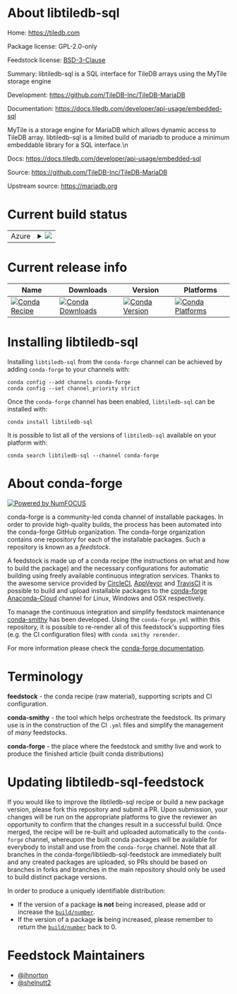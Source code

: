 About libtiledb-sql
===================

Home: https://tiledb.com

Package license: GPL-2.0-only

Feedstock license: [BSD-3-Clause](https://github.com/conda-forge/libtiledb-sql-feedstock/blob/master/LICENSE.txt)

Summary: libtiledb-sql is a SQL interface for TileDB arrays using the MyTile storage engine

Development: https://github.com/TileDB-Inc/TileDB-MariaDB

Documentation: https://docs.tiledb.com/developer/api-usage/embedded-sql

MyTile is a storage engine for MariaDB which allows dynamic access to TileDB array. libtiledb-sql is a limited build of mariadb to produce a minimum embeddable library for a SQL interface.\n

Docs: https://docs.tiledb.com/developer/api-usage/embedded-sql

Source: https://github.com/TileDB-Inc/TileDB-MariaDB

Upstream source: https://mariadb.org


Current build status
====================


<table>
    
  <tr>
    <td>Azure</td>
    <td>
      <details>
        <summary>
          <a href="https://dev.azure.com/conda-forge/feedstock-builds/_build/latest?definitionId=8376&branchName=master">
            <img src="https://dev.azure.com/conda-forge/feedstock-builds/_apis/build/status/libtiledb-sql-feedstock?branchName=master">
          </a>
        </summary>
        <table>
          <thead><tr><th>Variant</th><th>Status</th></tr></thead>
          <tbody><tr>
              <td>linux_64</td>
              <td>
                <a href="https://dev.azure.com/conda-forge/feedstock-builds/_build/latest?definitionId=8376&branchName=master">
                  <img src="https://dev.azure.com/conda-forge/feedstock-builds/_apis/build/status/libtiledb-sql-feedstock?branchName=master&jobName=linux&configuration=linux_64_" alt="variant">
                </a>
              </td>
            </tr><tr>
              <td>osx_64</td>
              <td>
                <a href="https://dev.azure.com/conda-forge/feedstock-builds/_build/latest?definitionId=8376&branchName=master">
                  <img src="https://dev.azure.com/conda-forge/feedstock-builds/_apis/build/status/libtiledb-sql-feedstock?branchName=master&jobName=osx&configuration=osx_64_" alt="variant">
                </a>
              </td>
            </tr>
          </tbody>
        </table>
      </details>
    </td>
  </tr>
</table>

Current release info
====================

| Name | Downloads | Version | Platforms |
| --- | --- | --- | --- |
| [![Conda Recipe](https://img.shields.io/badge/recipe-libtiledb--sql-green.svg)](https://anaconda.org/conda-forge/libtiledb-sql) | [![Conda Downloads](https://img.shields.io/conda/dn/conda-forge/libtiledb-sql.svg)](https://anaconda.org/conda-forge/libtiledb-sql) | [![Conda Version](https://img.shields.io/conda/vn/conda-forge/libtiledb-sql.svg)](https://anaconda.org/conda-forge/libtiledb-sql) | [![Conda Platforms](https://img.shields.io/conda/pn/conda-forge/libtiledb-sql.svg)](https://anaconda.org/conda-forge/libtiledb-sql) |

Installing libtiledb-sql
========================

Installing `libtiledb-sql` from the `conda-forge` channel can be achieved by adding `conda-forge` to your channels with:

```
conda config --add channels conda-forge
conda config --set channel_priority strict
```

Once the `conda-forge` channel has been enabled, `libtiledb-sql` can be installed with:

```
conda install libtiledb-sql
```

It is possible to list all of the versions of `libtiledb-sql` available on your platform with:

```
conda search libtiledb-sql --channel conda-forge
```


About conda-forge
=================

[![Powered by NumFOCUS](https://img.shields.io/badge/powered%20by-NumFOCUS-orange.svg?style=flat&colorA=E1523D&colorB=007D8A)](http://numfocus.org)

conda-forge is a community-led conda channel of installable packages.
In order to provide high-quality builds, the process has been automated into the
conda-forge GitHub organization. The conda-forge organization contains one repository
for each of the installable packages. Such a repository is known as a *feedstock*.

A feedstock is made up of a conda recipe (the instructions on what and how to build
the package) and the necessary configurations for automatic building using freely
available continuous integration services. Thanks to the awesome service provided by
[CircleCI](https://circleci.com/), [AppVeyor](https://www.appveyor.com/)
and [TravisCI](https://travis-ci.com/) it is possible to build and upload installable
packages to the [conda-forge](https://anaconda.org/conda-forge)
[Anaconda-Cloud](https://anaconda.org/) channel for Linux, Windows and OSX respectively.

To manage the continuous integration and simplify feedstock maintenance
[conda-smithy](https://github.com/conda-forge/conda-smithy) has been developed.
Using the ``conda-forge.yml`` within this repository, it is possible to re-render all of
this feedstock's supporting files (e.g. the CI configuration files) with ``conda smithy rerender``.

For more information please check the [conda-forge documentation](https://conda-forge.org/docs/).

Terminology
===========

**feedstock** - the conda recipe (raw material), supporting scripts and CI configuration.

**conda-smithy** - the tool which helps orchestrate the feedstock.
                   Its primary use is in the construction of the CI ``.yml`` files
                   and simplify the management of *many* feedstocks.

**conda-forge** - the place where the feedstock and smithy live and work to
                  produce the finished article (built conda distributions)


Updating libtiledb-sql-feedstock
================================

If you would like to improve the libtiledb-sql recipe or build a new
package version, please fork this repository and submit a PR. Upon submission,
your changes will be run on the appropriate platforms to give the reviewer an
opportunity to confirm that the changes result in a successful build. Once
merged, the recipe will be re-built and uploaded automatically to the
`conda-forge` channel, whereupon the built conda packages will be available for
everybody to install and use from the `conda-forge` channel.
Note that all branches in the conda-forge/libtiledb-sql-feedstock are
immediately built and any created packages are uploaded, so PRs should be based
on branches in forks and branches in the main repository should only be used to
build distinct package versions.

In order to produce a uniquely identifiable distribution:
 * If the version of a package **is not** being increased, please add or increase
   the [``build/number``](https://docs.conda.io/projects/conda-build/en/latest/resources/define-metadata.html#build-number-and-string).
 * If the version of a package **is** being increased, please remember to return
   the [``build/number``](https://docs.conda.io/projects/conda-build/en/latest/resources/define-metadata.html#build-number-and-string)
   back to 0.

Feedstock Maintainers
=====================

* [@ihnorton](https://github.com/ihnorton/)
* [@shelnutt2](https://github.com/shelnutt2/)

